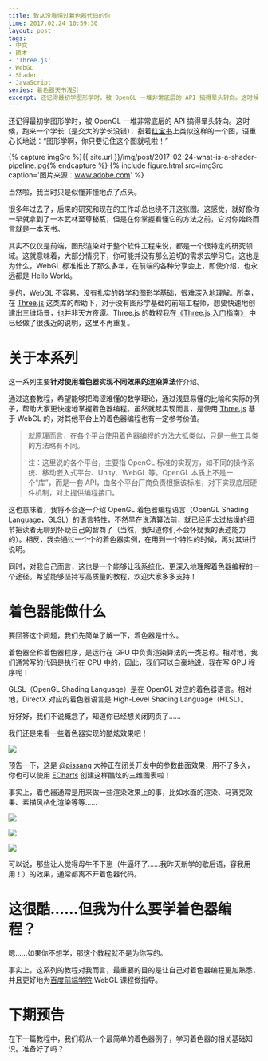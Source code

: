 ```yaml
---
title: 致从没看懂过着色器代码的你
time: 2017.02.24 10:59:30
layout: post
tags:
- 中文
- 技术
- 'Three.js'
- WebGL
- Shader
- JavaScript
series: 着色器天书浅引
excerpt: 还记得最初学图形学时，被 OpenGL 一堆非常底层的 API 搞得晕头转向。这时候，跑来一个学长（我读的是上海交通大学没错），指着红宝书上类似这样的一个图，语重心长地说：“图形学啊，你只要记住这个图就吼啦！”
---
```


还记得最初学图形学时，被 OpenGL 一堆非常底层的 API 搞得晕头转向。这时候，跑来一个学长（是交大的学长没错），指着[红宝书](https://book.douban.com/subject/4311129/)上类似这样的一个图，语重心长地说：“图形学啊，你只要记住这个图就吼啦！”

{% capture imgSrc %}{{ site.url }}/img/post/2017-02-24-what-is-a-shader-pipeline.jpg{% endcapture %}
{% include figure.html src=imgSrc caption='图片来源：<a href="http://www.adobe.com/devnet/flashplayer/articles/how-stage3d-works.html">www.adobe.com</a>' %}

当然啦，我当时只是似懂非懂地点了点头。

<div class="split"></div>

很多年过去了，后来的研究和现在的工作却总也绕不开这张图。这感觉，就好像你一早就拿到了一本武林至尊秘笈，但是在你掌握看懂它的方法之前，它对你始终而言就是一本天书。

其实不仅仅是前端，图形渲染对于整个软件工程来说，都是一个很特定的研究领域。这就意味着，大部分情况下，你可能并没有那么迫切的需求去学习它。这也是为什么，WebGL 标准推出了那么多年，在前端的各种分享会上，即使介绍，也永远都是 Hello World。

是的，WebGL 不容易，没有扎实的数学和图形学基础，很难深入地理解。所幸，在 [Three.js](http://threejs.org) 这类库的帮助下，对于没有图形学基础的前端工程师，想要快速地创建出三维场景，也并非天方夜谭。Three.js 的教程我在[《Three.js 入门指南》](https://read.douban.com/ebook/7412854/) 中已经做了很浅近的说明，这里不再重复。



# 关于本系列

这一系列主要**针对使用着色器实现不同效果的渲染算法**作介绍。

通过这套教程，希望能够把晦涩难懂的数学理论，通过浅显易懂的比喻和实际的例子，帮助大家更快速地掌握着色器编程。虽然就起实现而言，是使用 [Three.js](http://threejs.org) 基于 WebGL 的，对其他平台上的着色器编程也有一定参考价值。

> 就原理而言，在各个平台使用着色器编程的方法大抵类似，只是一些工具类的方法略有不同。
>
> 注：这里说的各个平台，主要指 OpenGL 标准的实现方，如不同的操作系统、移动嵌入式平台、Unity、WebGL 等。OpenGL 本质上不是一个“库”，而是一套 API，由各个平台厂商负责根据该标准，对下实现底层硬件机制，对上提供编程接口。

这也意味着，我将不会逐一介绍 OpenGL 着色器编程语言（OpenGL Shading Language，GLSL）的语言特性，不然早在说清算法前，就已经用太过枯燥的细节把读者无聊到怀疑自己的智商了（当然，我知道你们不会怀疑我的表述能力的）。相反，我会通过一个个的着色器实例，在用到一个特性的时候，再对其进行说明。

同时，对我自己而言，这也是一个能够让我系统化、更深入地理解着色器编程的一个途径。希望能够坚持写高质量的教程，欢迎大家多多支持！



# 着色器能做什么

要回答这个问题，我们先简单了解一下，着色器是什么。

着色器全称着色器程序，是运行在 GPU 中负责渲染算法的一类总称。相对地，我们通常写的代码是执行在 CPU 中的，因此，我们可以自豪地说，我在写 GPU 程序呢！

GLSL（OpenGL Shading Language）是在 OpenGL 对应的着色器语言。相对地，DirectX 对应的着色器语言是 High-Level Shading Language（HLSL）。

好好好，我们不说概念了，知道你已经想关闭网页了……

我们还是来看一些着色器实现的酷炫效果吧！

<a href="https://pissang.github.io/parametric-surface-fun/" target="_blank"><img class="single-img" src="{{ site.loadingImg }}" data-src="{{ site.url }}/img/post/2017-02-24-what-is-a-shader-parametric-surfaces-fun.jpg" /></a>

预告一下，这是 <a href="https://github.com/pissang" onclick="_gaq.push(['_trackEvent', 'ToLink', 'InPost', 'pissang']);">@pissang</a> 大神正在闭关开发中的参数曲面效果，用不了多久，你也可以使用 <a href="http://echarts.baidu.com/" onclick="_gaq.push(['_trackEvent', 'ToLink', 'InPost', 'echarts']);">ECharts</a> 创建这样酷炫的三维图表啦！

事实上，着色器通常是用来做一些渲染效果上的事，比如水面的渲染、马赛克效果、素描风格化渲染等等……

<a href="https://www.shadertoy.com/view/XtVGD1" target="_blank"><img class="single-img" src="{{ site.loadingImg }}" data-src="{{ site.url }}/img/post/2017-02-24-what-is-a-shader-shader-1.jpg" /></a>

<a href="https://www.shadertoy.com/view/MssyWH" target="_blank"><img class="single-img" src="{{ site.loadingImg }}" data-src="{{ site.url }}/img/post/2017-02-24-what-is-a-shader-shader-2.jpg" /></a>

<a href="https://www.shadertoy.com/view/4sSSzG" target="_blank"><img class="single-img" src="{{ site.loadingImg }}" data-src="{{ site.url }}/img/post/2017-02-24-what-is-a-shader-shader-3.jpg" /></a>

可以说，那些让人觉得母牛不下崽（牛逼坏了……我昨天新学的歇后语，容我用用！）的效果，通常都离不开着色器代码。


# 这很酷……但我为什么要学着色器编程？

嗯……如果你不想学，那这个教程就不是为你写的。

事实上，这系列的教程对我而言，最重要的目的是让自己对着色器编程更加熟悉，并且更好地为[百度前端学院](http://ife.baidu.com/) WebGL 课程做指导。


# 下期预告

在下一篇教程中，我们将从一个最简单的着色器例子，学习着色器的相关基础知识。准备好了吗？

